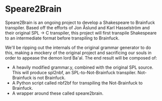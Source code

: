 Speare2Brain
============

Speare2Brain is an ongoing project to develop a Shakespeare to Brainfuck transpiler. Based off the efforts of Jon Åslund and Karl Hasselström and their original SPL -> C transpiler, this project will first transpile Shakespeare to an intermediate format before transpiling to Brainfuck.

We'll be ripping out the internals of the original grammar generator to do this, making a mockery of the original project and sacrificing our souls in order to appease the demon lord Ba'al. The end result will be composed of:

* A heavily modified grammar.y, combined with the original SPL source. This will produce spl2nbf, an SPL-to-Not-Brainfuck transpiler. Not-Brainfuck is not Brainfuck.
* A Python script called nbf2bf for transpiling the Not-Brainfuck to Brainfuck.
* A wrapper around these called speare2brain.